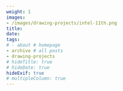 ```yaml
---
weight: 1
images:
- /images/drawing-projects/intel-11th.png
title: 
date: 
tags:
# - about # homepage
- archive # all posts
- drawing-projects
# hideTitle: true
# hideDate: true
hideExif: true
# multipleColumn: true
---
```

